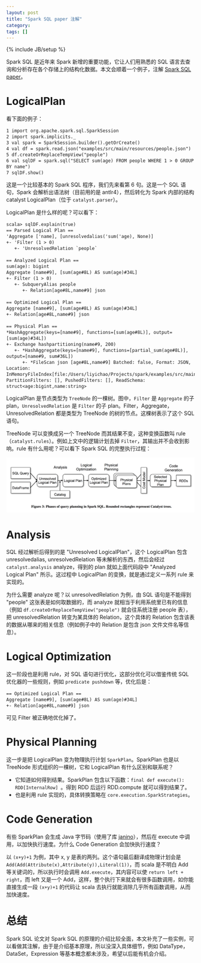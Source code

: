 ```yaml
---
layout: post
title: "Spark SQL paper 注解"
category: 
tags: []
---
```

{% include JB/setup %}

Spark SQL 是近年来 Spark 新增的重要功能，它让人们用熟悉的 SQL 语言去查询和分析存在各个存储上的结构化数据。本文会顺着一个例子，注解 [Spark SQL paper](https://people.csail.mit.edu/matei/papers/2015/sigmod_spark_sql.pdf)。

# LogicalPlan

看下面的例子：

```
1 import org.apache.spark.sql.SparkSession
2 import spark.implicits._
3 val spark = SparkSession.builder().getOrCreate()
4 val df = spark.read.json("examples/src/main/resources/people.json")
5 df.createOrReplaceTempView("people")
6 val sqlDF = spark.sql("SELECT sum(age) FROM people WHERE 1 > 0 GROUP BY name")
7 sqlDF.show()
```

这是一个比较基本的 Spark SQL 程序，我们先来看第 6 句。这是一个 SQL 语句，Spark 会解析出语法树（目前用的是 antlr4），然后转化为 Spark 内部的结构 catalyst LogicalPlan（位于 `catalyst.parser`）。

LogicalPlan 是什么样的呢？可以看下：

```
scala> sqlDF.explain(true)
== Parsed Logical Plan ==
'Aggregate ['name], [unresolvedalias('sum('age), None)]
+- 'Filter (1 > 0)
   +- 'UnresolvedRelation `people`

== Analyzed Logical Plan ==
sum(age): bigint
Aggregate [name#9], [sum(age#8L) AS sum(age)#34L]
+- Filter (1 > 0)
   +- SubqueryAlias people
      +- Relation[age#8L,name#9] json

== Optimized Logical Plan ==
Aggregate [name#9], [sum(age#8L) AS sum(age)#34L]
+- Relation[age#8L,name#9] json

== Physical Plan ==
*HashAggregate(keys=[name#9], functions=[sum(age#8L)], output=[sum(age)#34L])
+- Exchange hashpartitioning(name#9, 200)
   +- *HashAggregate(keys=[name#9], functions=[partial_sum(age#8L)], output=[name#9, sum#36L])
      +- *FileScan json [age#8L,name#9] Batched: false, Format: JSON, Location: InMemoryFileIndex[file:/Users/liyichao/Projects/spark/examples/src/main/resources/people.json], PartitionFilters: [], PushedFilters: [], ReadSchema: struct<age:bigint,name:string>
```

LogicalPlan 是节点类型为 `TreeNode` 的一棵树。图中，`Filter` 是 `Aggregate` 的子 plan，`UnresolvedRelation` 是 `Filter` 的子 plan。Filter，Aggregate，UnresolvedRelation 都是类型为 TreeNode 的树的节点。这棵树表示了这个 SQL 语句。

TreeNode 可以变换成另一个 TreeNode 而其结果不变，这种变换函数叫 rule （`catalyst.rules`）。例如上文中的逻辑计划去掉 `Filter`，其输出并不会收到影响。rule 有什么用呢？可以看下 Spark SQL 的完整执行过程：

![image](/assets/img/spark_sql_basics/spark_sql_plan.png)

# Analysis

SQL 经过解析后得到的是 "Unresolved LogicalPlan"，这个 LogicalPlan 包含 unresolvedalias, unresolvedRelation 等未解析的东西，然后会经过 `catalyst.analysis` analyze，得到的 plan 就如上面代码段中 "Analyzed Logical Plan" 所示。这过程中 LogicalPlan 的变换，就是通过定义一系列 rule 来实现的。

为什么需要 analyze 呢？以 unresolvedRelation 为例，由 SQL 语句是不能得到 "people" 这张表是如何取数据的，而 analyze 就相当于利用系统里已有的信息（例如 `df.createOrReplaceTempView("people")` 就会往系统注册 people 表），把 unresolvedRelation 转变为某具体的 Relation，这个具体的 Relation 包含该表的数据从哪来的相关信息（例如例子中的 Relation 是包含 json 文件文件名等信息）。

# Logical Optimization

这一阶段也是利用 rule，对 SQL 语句进行优化，这部分优化可以借鉴传统 SQL 优化器的一些规则，例如 `predicate pushdown` 等，优化后是：

```
== Optimized Logical Plan ==
Aggregate [name#9], [sum(age#8L) AS sum(age)#34L]
+- Relation[age#8L,name#9] json
```

可见 Filter 被正确地优化掉了。

# Physical Planning

这一步是把 LogicalPlan 变为物理执行计划 `SparkPlan`。SparkPlan 也是以 TreeNode 形式组织的一棵树，它和 LogicalPlan 有什么区别和联系呢？

* 它知道如何得到结果。SparkPlan 包含以下函数：`final def execute(): RDD[InternalRow] `。得到 RDD 后运行 RDD.compute 就可以得到结果了。
* 也是利用 rule 实现的，具体转换策略在 `core.execution.SparkStrategies`。

# Code Generation

有些 SparkPlan 会生成 Java 字节码（使用了库 [janino](http://janino-compiler.github.io/janino/)），然后在 execute 中调用，以加快执行速度。为什么 Code Generation 会加快执行速度？

以 `(x+y)+1` 为例，其中 x, y 是表的两列。这个语句最后翻译成物理计划会是 `Add(Add(Attribute(x),Attribute(y)),Literal(1))`，而 scala 是不明白 Add 等关键词的，所以执行时会调用 `Add.execute`，其内容可以使 `return left + right`，而 left 又是一个 Add，这样，整个执行下来就会有很多函数调用，如你能直接生成一段 `(x+y)+1` 的代码让 scala 去执行就能消除几乎所有函数调用，从而加快速度。


# 总结

Spark SQL 论文对 Spark SQL 的原理的介绍比较全面，本文补充了一些实例，可以看做其注解，由于是介绍基本原理，所以没深入具体细节，例如 DataType，DataSet，Expression 等基本概念都未涉及，希望以后能有机会介绍。



